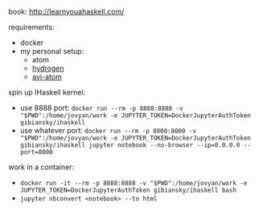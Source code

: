 book: http://learnyouahaskell.com/

requirements:
- docker
- my personal setup:
  * atom
  * [hydrogen](https://github.com/nteract/hydrogen)
  * [avi-atom](https://github.com/aviatesk/avi-atom)

spin up IHaskell kernel:
- use 8888 port: `docker run --rm -p 8888:8888 -v "$PWD":/home/jovyan/work -e JUPYTER_TOKEN=DockerJupyterAuthToken gibiansky/ihaskell`
- use whatever port: `docker run --rm -p 8000:8000 -v "$PWD":/home/jovyan/work -e JUPYTER_TOKEN=DockerJupyterAuthToken gibiansky/ihaskell jupyter notebook --no-browser --ip=0.0.0.0 --port=8000`

work in a container:
- `docker run -it --rm -p 8888:8888 -v "$PWD":/home/jovyan/work -e JUPYTER_TOKEN=DockerJupyterAuthToken gibiansky/ihaskell bash`
- `jupyter nbconvert <notebook> --to html`
